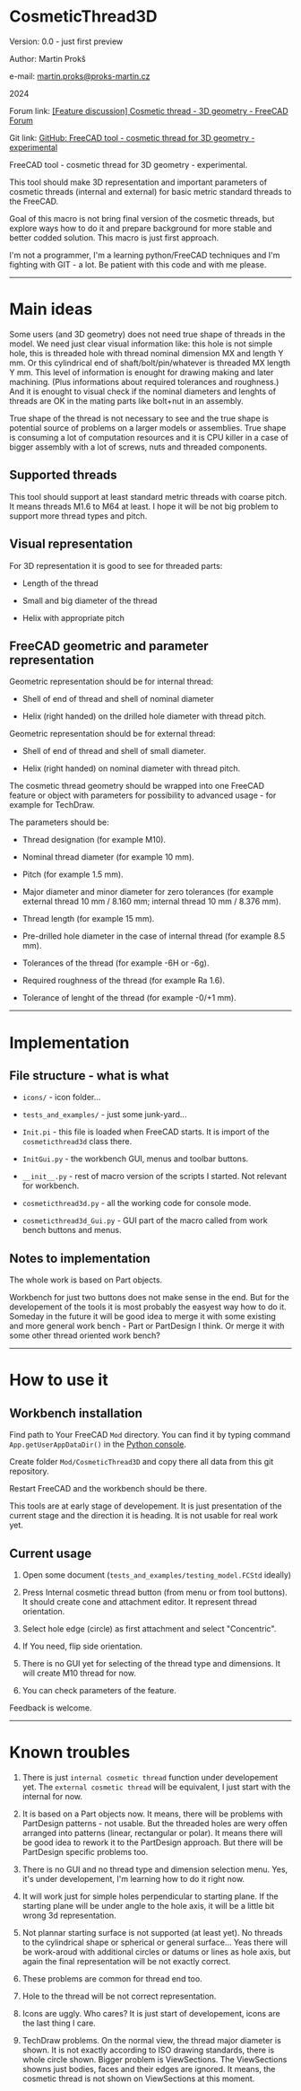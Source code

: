 # CosmeticThread3D

Version: 0.0 - just first preview

Author: Martin Prokš

e-mail: martin.proks@proks-martin.cz

2024

Forum link: [[Feature discussion] Cosmetic thread - 3D geometry - FreeCAD Forum](https://forum.freecad.org/viewtopic.php?t=85047)

Git link: [GitHub: FreeCAD tool - cosmetic thread for 3D geometry - experimental](https://github.com/martinproks/cosmeticthread3d)

FreeCAD tool - cosmetic thread for 3D geometry - experimental.

This tool should make 3D representation and important parameters of cosmetic threads (internal and external) for basic metric standard threads to the FreeCAD.

Goal of this macro is not bring final version of the cosmetic threads, but explore ways how to do it and prepare background for more stable and better codded solution. This macro is just first approach.

I'm not a programmer, I'm a learning python/FreeCAD techniques and I'm fighting with GIT - a lot. Be patient with this code and with me please.

---

# Main ideas

Some users (and 3D geometry) does not need true shape of threads in the model. We need just clear visual information like: this hole is not simple hole, this is threaded hole with thread nominal dimension MX and length Y mm. Or this cylindrical end of shaft/bolt/pin/whatever is threaded MX length Y mm. This level of information is enought for drawing making and later machining. (Plus informations about required tolerances and roughness.) And it is enought to visual check if the nominal diameters and lenghts of threads are OK in the mating parts like bolt+nut in an assembly.

True shape of the thread is not necessary to see and the true shape is potential source of problems on a larger models or assemblies. True shape is consuming a lot of computation resources and it is CPU killer in a case of bigger assembly with a lot of screws, nuts and threaded components.

## Supported threads

This tool should support at least standard metric threads with coarse pitch. It means threads M1.6 to M64 at least. I hope it will be not big problem to support more thread types and pitch.

## Visual representation

For 3D representation it is good to see for threaded parts:

- Length of the thread

- Small and big diameter of the thread

- Helix with appropriate pitch

## FreeCAD geometric and parameter representation

Geometric representation should be for internal thread:

* Shell of end of thread and shell of nominal diameter

* Helix (right handed) on the drilled hole diameter with thread pitch.

Geometric representation should be for external thread:

- Shell of end of thread and shell of small diameter.

- Helix (right handed) on nominal diameter with thread pitch.

The cosmetic thread geometry should be wrapped into one FreeCAD feature or object with parameters for possibility to advanced usage - for example for TechDraw.

The parameters should be:

* Thread designation (for example M10).

* Nominal thread diameter (for example 10 mm).

* Pitch (for example 1.5 mm).

* Major diameter and minor diameter for zero tolerances (for example external thread 10 mm / 8.160 mm; internal thread 10 mm / 8.376 mm).

* Thread length (for example 15 mm).

* Pre-drilled hole diameter in the case of internal thread (for example 8.5 mm).

* Tolerances of the thread (for example -6H or -6g).

* Required roughness of the thread (for example Ra 1.6).

* Tolerance of lenght of the thread (for example -0/+1 mm).

---

# Implementation

## File structure - what is what

- `icons/` - icon folder...

- `tests_and_examples/` - just some junk-yard...

- `Init.pi` - this file is loaded when FreeCAD starts. It is import of the `cosmeticthread3d` class there.

- `InitGui.py` - the workbench GUI, menus and toolbar buttons.

- `__init__.py` - rest of macro version of the scripts I started. Not relevant for workbench.

- `cosmeticthread3d.py` - all the working code for console mode.

- `cosmeticthread3d_Gui.py` - GUI part of the macro called from work bench buttons and menus.

## Notes to implementation

The whole work is based on Part objects.

Workbench for just two buttons does not make sense in the end. But for the developement of the tools it is most probably the easyest way how to do it. Someday in the future it will be good idea to merge it with some existing and more general work bench - Part or PartDesign I think. Or merge it with some other thread oriented work bench?

---

# How to use it

## Workbench installation

Find path to Your FreeCAD `Mod` directory. You can find it by typing command `App.getUserAppDataDir()` in the [Python console](https://wiki.freecad.org/Python_console "Python console").

Create folder `Mod/CosmeticThread3D` and copy there all data from this git repository.

Restart FreeCAD and the workbench should be there.

This tools are at early stage of developement. It is just presentation of the current stage and the direction it is heading. It is not usable for real work yet.

## Current usage

1. Open some document (`tests_and_examples/testing_model.FCStd` ideally)

2. Press Internal cosmetic thread button (from menu or from tool buttons). It should create cone and attachment editor. It represent thread orientation.

3. Select hole edge (circle) as first attachment and select "Concentric".

4. If You need, flip side orientation.

5. There is no GUI yet for selecting of the thread type and dimensions. It will create M10 thread for now.

6. You can check parameters of the feature.

Feedback is welcome. 

---

# Known troubles

1. There is just `internal cosmetic thread` function under developement yet. The `external cosmetic thread` will be equivalent, I just start with the internal for now.

2. It is based on a Part objects now. It means, there will be problems with PartDesign patterns - not usable. But the threaded holes are wery offen arranged into patterns (linear, rectangular or polar). It means there will be good idea to rework it to the PartDesign approach. But there will be PartDesign specific problems too.

3. There is no GUI and no thread type and dimension selection menu. Yes, it's under developement, I'm learning how to do it right now.

4. It will work just for simple holes perpendicular to starting plane. If the starting plane will be under angle to the hole axis, it will be a little bit wrong 3d representation.

5. Not plannar starting surface is not supported (at least yet). No threads to the cylindrical shape or spherical or general surface... Yeas there will be work-aroud with additional circles or datums or lines as hole axis, but again the final representation will be not exactly correct.

6. These problems are common for thread end too.

7. Hole to the thread will be not correct representation.

8. Icons are uggly. Who cares? It is just start of developement, icons are the last thing I care.

9. TechDraw problems. On the normal view, the thread major diameter is shown. It is not exactly according to ISO drawing standards, there is whole circle shown. Bigger problem is ViewSections. The ViewSections showns just bodies, faces and their edges are ignored. It means, the cosmetic thread is not shown on ViewSections at this moment.
